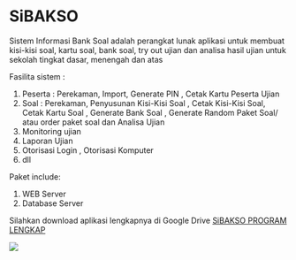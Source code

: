# SiBAKSO
Sistem Informasi Bank Soal adalah perangkat lunak aplikasi untuk membuat kisi-kisi soal, kartu soal, bank soal, try out ujian dan analisa hasil ujian untuk sekolah tingkat dasar, menengah dan atas

Fasilita sistem :
1. Peserta : Perekaman, Import, Generate PIN , Cetak Kartu Peserta Ujian
2. Soal : Perekaman, Penyusunan Kisi-Kisi Soal , Cetak Kisi-Kisi Soal,  Cetak Kartu Soal , Generate Bank Soal ,
   Generate Random Paket Soal/ atau order paket soal dan Analisa Ujian
3. Monitoring ujian
4. Laporan Ujian
5. Otorisasi Login , Otorisasi Komputer
6. dll

Paket include:
1. WEB Server 
2. Database Server

Silahkan download aplikasi lengkapnya di Google Drive <a href="https://drive.google.com/file/d/1HkZCcyDfRMa9mFg3k4H9Z7lYBQfzr4du/view?usp=sharing">SiBAKSO PROGRAM LENGKAP</a>

<img src="https://github.com/papamas/SiBAKSO/blob/master/ScreenShoot/15-05-2018%2010-09-45.jpg" />


